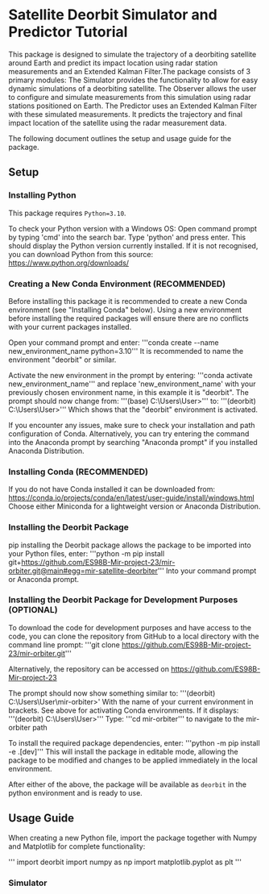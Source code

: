 # Satellite Deorbit Simulator and Predictor Tutorial

This package is designed to simulate the trajectory of a deorbiting satellite around Earth and predict its impact location using radar station measurements and an Extended Kalman Filter.The package consists of 3 primary modules:
The Simulator provides the functionality to allow for easy dynamic simulations of a deorbiting satellite.
The Observer allows the user to configure and simulate measurements from this simulation using radar stations positioned on Earth.
The Predictor uses an Extended Kalman Filter with these simulated measurements. It predicts the trajectory and final impact location of the satellite using the radar measurement data. 

The following document outlines the setup and usage guide for the package.

## Setup

### Installing Python

This package requires `Python=3.10`.

To check your Python version with a Windows OS:
Open command prompt by typing 'cmd' into the search bar.
Type 'python' and press enter.
This should display the Python version currently installed. 
If it is not recognised, you can download Python from this source:
https://www.python.org/downloads/

### Creating a New Conda Environment (RECOMMENDED)

Before installing this package it is recommended to create a new Conda environment (see "Installing Conda" below). Using a new environment before installing the required packages will ensure there are no conflicts with your current packages installed.

Open your command prompt and enter:
'''conda create --name new_environment_name python=3.10'''
It is recommended to name the environment "deorbit" or similar.

Activate the new environment in the prompt by entering:
'''conda activate new_environment_name'''
and replace 'new_environment_name' with your previously chosen environment name, in this example it is "deorbit".
The prompt should now change from:
'''(base) C:\Users\User>'''
to:
'''(deorbit) C:\Users\User>'''
Which shows that the "deorbit" environment is activated.

If you encounter any issues, make sure to check your installation and path configuration of Conda. Alternatively, you can try entering the command into the Anaconda prompt by searching "Anaconda prompt" if you installed Anaconda Distribution.


### Installing Conda (RECOMMENDED)

If you do not have Conda installed it can be downloaded from: 
https://conda.io/projects/conda/en/latest/user-guide/install/windows.html
Choose either Miniconda for a lightweight version or Anaconda Distribution.


### Installing the Deorbit Package

pip installing the Deorbit package allows the package to be imported into your Python files, enter:
'''python -m pip install git+https://github.com/ES98B-Mir-project-23/mir-orbiter.git@main#egg=mir-satellite-deorbiter'''
Into your command prompt or Anaconda prompt.

### Installing the Deorbit Package for Development Purposes (OPTIONAL)

To download the code for development purposes and have access to the code, you can clone the repository from GitHub to a local directory with the command line prompt:
'''git clone https://github.com/ES98B-Mir-project-23/mir-orbiter.git'''

Alternatively, the repository can be accessed on https://github.com/ES98B-Mir-project-23

The prompt should now show something similar to:
'''(deorbit) C:\Users\User\mir-orbiter>'
With the name of your current environment in brackets. See above for activating Conda environments. 
If it displays:
'''(deorbit) C:\Users\User>'''
Type:
'''cd mir-orbiter'''
to navigate to the mir-orbiter path

To install the required package dependencies, enter:
'''python -m pip install -e .[dev]'''
This will install the package in editable mode, allowing the package to be modified and changes to be applied immediately in the local environment. 

After either of the above, the package will be available as `deorbit` in the python environment and is ready to use. 

## Usage Guide

When creating a new Python file, import the package together with Numpy and Matplotlib for complete functionality:

'''
import deorbit
import numpy as np
import matplotlib.pyplot as plt
'''

### Simulator


